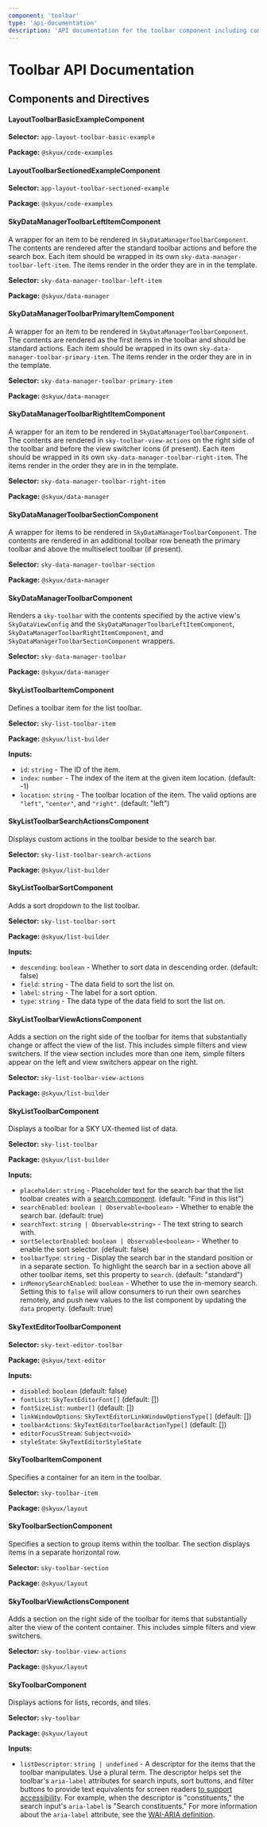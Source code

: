 ```yaml
---
component: 'toolbar'
type: 'api-documentation'
description: 'API documentation for the toolbar component including components, interfaces, and types.'
---
```


# Toolbar API Documentation

## Components and Directives

#### LayoutToolbarBasicExampleComponent

**Selector:** `app-layout-toolbar-basic-example`

**Package:** `@skyux/code-examples`

#### LayoutToolbarSectionedExampleComponent

**Selector:** `app-layout-toolbar-sectioned-example`

**Package:** `@skyux/code-examples`

#### SkyDataManagerToolbarLeftItemComponent

A wrapper for an item to be rendered in `SkyDataManagerToolbarComponent`. The contents are
rendered after the standard toolbar actions and before the search box. Each item should be
wrapped in its own `sky-data-manager-toolbar-left-item`. The items render in the order they are in in the template.

**Selector:** `sky-data-manager-toolbar-left-item`

**Package:** `@skyux/data-manager`

#### SkyDataManagerToolbarPrimaryItemComponent

A wrapper for an item to be rendered in `SkyDataManagerToolbarComponent`. The contents are
rendered as the first items in the toolbar and should be standard actions. Each item should be
wrapped in its own `sky-data-manager-toolbar-primary-item`. The items render in the order they are in in the template.

**Selector:** `sky-data-manager-toolbar-primary-item`

**Package:** `@skyux/data-manager`

#### SkyDataManagerToolbarRightItemComponent

A wrapper for an item to be rendered in `SkyDataManagerToolbarComponent`. The contents are
rendered in `sky-toolbar-view-actions` on the right side of the toolbar and before the view
switcher icons (if present). Each item should be wrapped in its own
`sky-data-manager-toolbar-right-item`. The items render in the order they are in in the template.

**Selector:** `sky-data-manager-toolbar-right-item`

**Package:** `@skyux/data-manager`

#### SkyDataManagerToolbarSectionComponent

A wrapper for items to be rendered in `SkyDataManagerToolbarComponent`. The contents are
rendered in an additional toolbar row beneath the primary toolbar and above the multiselect
toolbar (if present).

**Selector:** `sky-data-manager-toolbar-section`

**Package:** `@skyux/data-manager`

#### SkyDataManagerToolbarComponent

Renders a `sky-toolbar` with the contents specified by the active view's `SkyDataViewConfig`
and the `SkyDataManagerToolbarLeftItemComponent`, `SkyDataManagerToolbarRightItemComponent`,
and `SkyDataManagerToolbarSectionComponent` wrappers.

**Selector:** `sky-data-manager-toolbar`

**Package:** `@skyux/data-manager`

#### SkyListToolbarItemComponent

Defines a toolbar item for the list toolbar.

**Selector:** `sky-list-toolbar-item`

**Package:** `@skyux/list-builder`

**Inputs:**

- `id`: `string` - The ID of the item.
- `index`: `number` - The index of the item at the given item location. (default: -1)
- `location`: `string` - The toolbar location of the item. The valid options are `"left"`,
`"center"`, and `"right"`. (default: "left")

#### SkyListToolbarSearchActionsComponent

Displays custom actions in the toolbar beside to the search bar.

**Selector:** `sky-list-toolbar-search-actions`

**Package:** `@skyux/list-builder`

#### SkyListToolbarSortComponent

Adds a sort dropdown to the list toolbar.

**Selector:** `sky-list-toolbar-sort`

**Package:** `@skyux/list-builder`

**Inputs:**

- `descending`: `boolean` - Whether to sort data in descending order. (default: false)
- `field`: `string` - The data field to sort the list on.
- `label`: `string` - The label for a sort option.
- `type`: `string` - The data type of the data field to sort the list on.

#### SkyListToolbarViewActionsComponent

Adds a section on the right side of the toolbar for items that substantially change
or affect the view of the list. This includes simple filters and view switchers.
If the view section includes more than one item, simple filters appear on the left
and view switchers appear on the right.

**Selector:** `sky-list-toolbar-view-actions`

**Package:** `@skyux/list-builder`

#### SkyListToolbarComponent

Displays a toolbar for a SKY UX-themed list of data.

**Selector:** `sky-list-toolbar`

**Package:** `@skyux/list-builder`

**Inputs:**

- `placeholder`: `string` - Placeholder text for the search bar that the list toolbar creates with
a [search component](https://developer.blackbaud.com/skyux/components/search). (default: "Find in this list")
- `searchEnabled`: `boolean | Observable<boolean>` - Whether to enable the search bar. (default: true)
- `searchText`: `string | Observable<string>` - The text string to search with.
- `sortSelectorEnabled`: `boolean | Observable<boolean>` - Whether to enable the sort selector. (default: false)
- `toolbarType`: `string` - Display the search bar in the standard position or in a separate section.
To highlight the search bar in a section above all other toolbar items,
set this property to `search`. (default: "standard")
- `inMemorySearchEnabled`: `boolean` - Whether to use the in-memory search.
Setting this to `false` will allow consumers to run their own searches remotely,
and push new values to the list component by updating the `data` property. (default: true)

#### SkyTextEditorToolbarComponent

**Selector:** `sky-text-editor-toolbar`

**Package:** `@skyux/text-editor`

**Inputs:**

- `disabled`: `boolean` (default: false)
- `fontList`: `SkyTextEditorFont[]` (default: [])
- `fontSizeList`: `number[]` (default: [])
- `linkWindowOptions`: `SkyTextEditorLinkWindowOptionsType[]` (default: [])
- `toolbarActions`: `SkyTextEditorToolbarActionType[]` (default: [])
- `editorFocusStream`: `Subject<void>`
- `styleState`: `SkyTextEditorStyleState`

#### SkyToolbarItemComponent

Specifies a container for an item in the toolbar.

**Selector:** `sky-toolbar-item`

**Package:** `@skyux/layout`

#### SkyToolbarSectionComponent

Specifies a section to group items within the toolbar. The section displays items in a separate horizontal row.

**Selector:** `sky-toolbar-section`

**Package:** `@skyux/layout`

#### SkyToolbarViewActionsComponent

Adds a section on the right side of the toolbar for items that substantially alter
the view of the content container. This includes simple filters and view switchers.

**Selector:** `sky-toolbar-view-actions`

**Package:** `@skyux/layout`

#### SkyToolbarComponent

Displays actions for lists, records, and tiles.

**Selector:** `sky-toolbar`

**Package:** `@skyux/layout`

**Inputs:**

- `listDescriptor`: `string | undefined` - A descriptor for the items that the toolbar manipulates. Use a plural term. The descriptor helps set the toolbar's `aria-label` attributes for search inputs, sort buttons, and filter buttons to provide text equivalents for screen readers [to support accessibility](https://developer.blackbaud.com/skyux/components/checkbox#accessibility).
For example, when the descriptor is "constituents," the search input's `aria-label` is "Search constituents." For more information about the `aria-label` attribute, see the [WAI-ARIA definition](https://www.w3.org/TR/wai-aria/#aria-label).